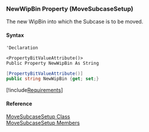 ﻿### NewWipBin Property (MoveSubcaseSetup)

The new WipBin into which the Subcase is to be moved.

#### Syntax

```vbnet
'Declaration

<PropertyBitValueAttribute()>
Public Property NewWipBin As String
```

```csharp
[PropertyBitValueAttribute()]
public string NewWipBin {get; set;}
```

[!include[Requirements](../partials/requirements.md)]

#### Reference

[MoveSubcaseSetup Class](FChoice.Toolkits.Clarify~FChoice.Toolkits.Clarify.Support.MoveSubcaseSetup.md)  
[MoveSubcaseSetup Members](FChoice.Toolkits.Clarify~FChoice.Toolkits.Clarify.Support.MoveSubcaseSetup_members.md)